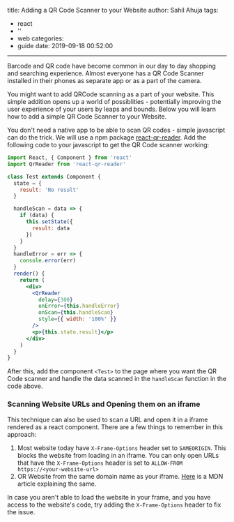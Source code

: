 title: Adding a QR Code Scanner to your Website
author: Sahil Ahuja
tags:
  - react
  - ''
  - web
categories:
  - guide
date: 2019-09-18 00:52:00
---
Barcode and QR code have become common in our day to day shopping and searching experience. Almost everyone has a QR Code Scanner installed in their phones as separate app or as a part of the camera.

You might want to add QRCode scanning as a part of your website. This simple addition opens up a world of possiblities - potentially improving the user experience of your users by leaps and bounds. Below you will learn how to add a simple QR Code Scanner to your Website.

You don't need a native app to be able to scan QR codes - simple javascript can do the trick. We will use a npm package [react-qr-reader](https://github.com/JodusNodus/react-qr-reader). Add the following code to your javascript to get the QR Code scanner working:

```jsx
import React, { Component } from 'react'
import QrReader from 'react-qr-reader'

class Test extends Component {
  state = {
    result: 'No result'
  }

  handleScan = data => {
    if (data) {
      this.setState({
        result: data
      })
    }
  }
  handleError = err => {
    console.error(err)
  }
  render() {
    return (
      <div>
        <QrReader
          delay={300}
          onError={this.handleError}
          onScan={this.handleScan}
          style={{ width: '100%' }}
        />
        <p>{this.state.result}</p>
      </div>
    )
  }
}
```

After this, add the component `<Test>` to the page where you want the QR Code scanner and handle the data scanned in the `handleScan` function in the code above.

### Scanning Website URLs and Opening them on an iframe

This technique can also be used to scan a URL and open it in a iframe rendered as a react component. There are a few things to remember in this approach:
1. Most website today have `X-Frame-Options` header set to `SAMEORIGIN`. This blocks the website from loading in an iframe. You can only open URLs that have the `X-Frame-Options` header is set to `ALLOW-FROM https://<your-website-url>`
1. OR Website from the same domain name as your iframe. [Here](https://developer.mozilla.org/en-US/docs/Web/HTTP/Headers/X-Frame-Options) is a MDN article explaining the same.

In case you aren't able to load the website in your frame, and you have access to the website's code, try adding the `X-Frame-Options` header to fix the issue.